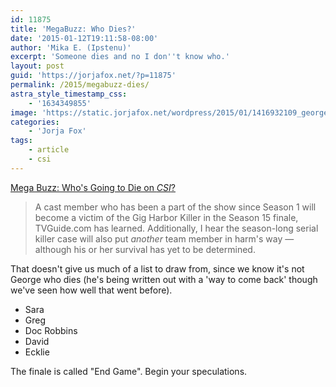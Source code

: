 ```yaml
---
id: 11875
title: 'MegaBuzz: Who Dies?'
date: '2015-01-12T19:11:58-08:00'
author: 'Mika E. (Ipstenu)'
excerpt: 'Someone dies and no I don''t know who.'
layout: post
guid: 'https://jorjafox.net/?p=11875'
permalink: /2015/megabuzz-dies/
astra_style_timestamp_css:
    - '1634349855'
image: 'https://static.jorjafox.net/wordpress/2015/01/1416932109_george-eads-zoom.jpg'
categories:
    - 'Jorja Fox'
tags:
    - article
    - csi
---
```


<a href="http://www.tvguide.com/News/Mega-Buzz-CSI-Death-1092036.aspx">Mega Buzz: Who's Going to Die on _CSI_?</a>
<blockquote>A cast member who has been a part of the show since Season 1 will become a victim of the Gig Harbor Killer in the Season 15 finale, TVGuide.com has learned. Additionally, I hear the season-long serial killer case will also put <em>another </em>team member in harm's way — although his or her survival has yet to be determined.</blockquote>

That doesn't give us much of a list to draw from, since we know it's not George who dies (he's being written out with a 'way to come back' though we've seen how well that went before).

<ul>
	<li>Sara</li>
	<li>Greg</li>
	<li>Doc Robbins</li>
	<li>David</li>
	<li>Ecklie</li>
</ul>

The finale is called "End Game". Begin your speculations.
